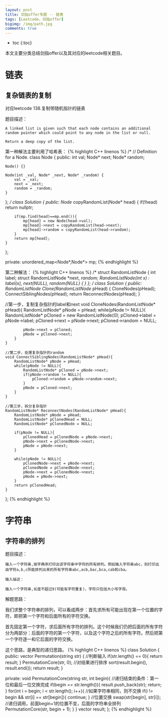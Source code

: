 ```yaml
---
layout: post
title: 剑指offer专题 -- 链表
tags: [Leetcode，剑指offer]
bigimg: /img/path.jpg
comments: true
---
```


* toc
{:toc}

本文主要分类总结剑指offer以及其对应的leetcode相关题目。

# 链表

## 复杂链表的复制

对应leetcode 138.复制带随机指针的链表

题目描述：

```
A linked list is given such that each node contains an additional random pointer which could point to any node in the list or null.

Return a deep copy of the list.
```
第一种解法主要利用了哈希表：
{% highlight C++ linenos %}
/*
// Definition for a Node.
class Node {
public:
    int val;
    Node* next;
    Node* random;

    Node() {}

    Node(int _val, Node* _next, Node* _random) {
        val = _val;
        next = _next;
        random = _random;
    }
};
*/
class Solution {
public:
    Node* copyRandomList(Node* head) {
        if(!head)
            return nullptr;
        
        if(mp.find(head)==mp.end()){
            mp[head] = new Node(head->val);
            mp[head]->next = copyRandomList(head->next);
            mp[head]->random = copyRandomList(head->random);
        }
        return mp[head];
    }
};

private:
    unordered_map<Node*,Node*> mp;
{% endhighlight %}

第二种解法：
{% highlight C++ linenos %}
/*
struct RandomListNode {
    int label;
    struct RandomListNode *next, *random;
    RandomListNode(int x) :
            label(x), next(NULL), random(NULL) {
    }
};
*/
class Solution {
public:
    RandomListNode* Clone(RandomListNode* pHead)
    {
        CloneNodes(pHead);
        ConnectSiblingNodes(pHead);
        return ReconnectNodes(pHead);
    }
    
//第一步，复制复杂指针的label和next
    void CloneNodes(RandomListNode* pHead){
        RandomListNode* pNode = pHead;
        while(pNode != NULL){
            RandomListNode* pCloned = new RandomListNode(0);
            pCloned->label = pNode->label;
            pCloned->next = pNode->next;
            pCloned->random = NULL;
            
            pNode->next = pCloned;
            pNode = pCloned->next;
        }
    }
    
    //第二步，处理复杂指针的random
    void ConnectSiblingNodes(RandomListNode* pHead){
        RandomListNode* pNode = pHead;
        while(pNode != NULL){
            RandomListNode* pCloned = pNode->next;
            if(pNode->random != NULL){
                pCloned->random = pNode->random->next;
            }
            pNode = pCloned->next;
        }
    }
    
    //第三步，拆分复杂指针
    RandomListNode* ReconnectNodes(RandomListNode* pHead){
        RandomListNode* pNode = pHead;
        RandomListNode* pClonedHead = NULL;
        RandomListNode* pClonedNode = NULL;
        
        if(pNode != NULL){
            pClonedHead = pClonedNode = pNode->next;
            pNode->next = pClonedNode->next;
            pNode = pNode->next;
        }
        
        while(pNode != NULL){
            pClonedNode->next = pNode->next;
            pClonedNode = pClonedNode->next;
            pNode->next = pClonedNode->next;
            pNode = pNode->next;
        }
        return pClonedHead;
    }
    
};
{% endhighlight %}


# 字符串

## 字符串的排列
题目描述：
```
输入一个字符串,按字典序打印出该字符串中字符的所有排列。例如输入字符串abc，则打印出由字符a,b,c所能排列出来的所有字符串abc,acb,bac,bca,cab和cba。

输入描述：

输入一个字符串,长度不超过9(可能有字符重复)，字符只包括大小写字母。
```
解题思路：

我们求整个字符串的排列，可以看成两步：首先求所有可能出现在第一个位置的字符，即把第一个字符和后面所有的字符交换。

首先固定第一个字符，求后面所有字符的排列。这个时候我们仍把后面的所有字符分为两部分：后面的字符的第一个字符，以及这个字符之后的所有字符。然后把第一个字符逐一和它后面的字符交换。

这个思路，是典型的递归思路。
{% highlight C++ linenos %}
class Solution {
public:
    vector<string> Permutation(string str) {
        //判断输入
        if(str.length() == 0){
            return result;
        }
        PermutationCore(str, 0);
        //对结果进行排序
        sort(result.begin(), result.end());
        return result;
    }
    
private:
    void PermutationCore(string str, int begin){
        //递归结束的条件：第一位和最后一位交换完成
        if(begin == str.length()){
            result.push_back(str);
            return;
        }
        for(int i = begin; i < str.length(); i++){
            //如果字符串相同，则不交换
            if(i != begin && str[i] == str[begin]){
                continue;
            }
            //位置交换
            swap(str[begin], str[i]);
            //递归调用，前面begin+1的位置不变，后面的字符串全排列
            PermutationCore(str, begin + 1);
        }
    }
    vector<string> result;
};
{% endhighlight %}
